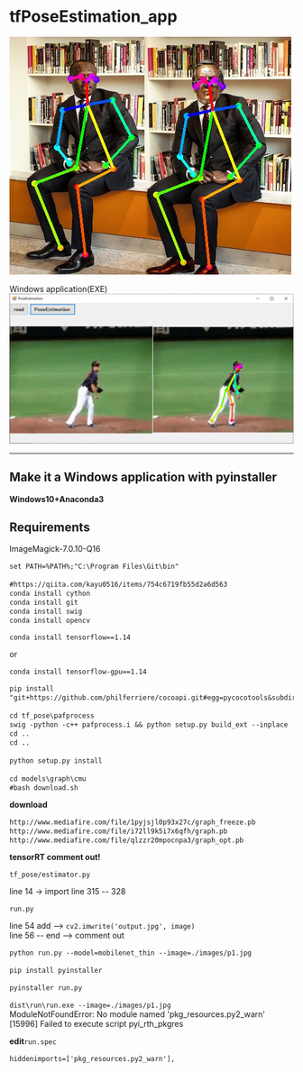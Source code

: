 # tfPoseEstimation_app  
<img src="./images/output.jpg" >

Windows application(EXE)  
<img src="./images/image00.png" >

----

## Make it a Windows application with pyinstaller  
**Windows10+Anaconda3**
## Requirements  
ImageMagick-7.0.10-Q16  

```
set PATH=%PATH%;"C:\Program Files\Git\bin"

#https://qiita.com/kayu0516/items/754c6719fb55d2a6d563 
conda install cython
conda install git
conda install swig
conda install opencv
```
```
conda install tensorflow==1.14
``` 
or 
```
conda install tensorflow-gpu==1.14
```
```
pip install "git+https://github.com/philferriere/cocoapi.git#egg=pycocotools&subdirectory=PythonAPI"

cd tf_pose\pafprocess
swig -python -c++ pafprocess.i && python setup.py build_ext --inplace
cd ..
cd ..

python setup.py install

cd models\graph\cmu
#bash download.sh
```
**download**
```
http://www.mediafire.com/file/1pyjsjl0p93x27c/graph_freeze.pb
http://www.mediafire.com/file/i72ll9k5i7x6qfh/graph.pb
http://www.mediafire.com/file/qlzzr20mpocnpa3/graph_opt.pb
```

**tensorRT comment out!**
```
tf_pose/estimator.py
```
line 14  -> import 
line 315 -- 328 

```
run.py
```
line 54 add -->    ```cv2.imwrite('output.jpg', image)```  
line 56 -- end --> comment out  



```
python run.py --model=mobilenet_thin --image=./images/p1.jpg
```
```pip install pyinstaller```  

```pyinstaller run.py```  

```dist\run\run.exe --image=./images/p1.jpg```  
ModuleNotFoundError: No module named 'pkg_resources.py2_warn'
[15996] Failed to execute script pyi_rth_pkgres

**edit**```run.spec```  
```
hiddenimports=['pkg_resources.py2_warn'],
```